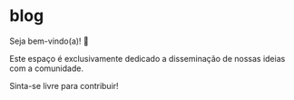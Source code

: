 # blog

Seja bem-vindo(a)! :pray:  

Este espaço é exclusivamente dedicado a disseminação de nossas ideias com a comunidade.  

Sinta-se livre para contribuir!
